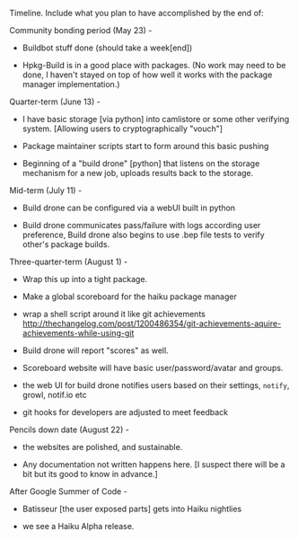 Timeline. Include what you plan to have accomplished by the end of:
 
Community bonding period (May 23) - 
 
*   Buildbot stuff done (should take a week[end])
 
*   Hpkg-Build is in a good place with packages. (No work may need to be done, I haven't stayed on top of how well it works with the package manager implementation.)
 
 
Quarter-term (June 13) - 
 
*   I have  basic storage [via python] into camlistore or some other verifying system. [Allowing users to cryptographically "vouch"]
 
*   Package maintainer scripts start to form around this basic pushing
 
*   Beginning of a "build drone" [python] that listens on the storage mechanism for a new job, uploads results back to the storage.
 
 
Mid-term (July 11) - 
 
*   Build drone can be configured via a webUI built in python
 
*   Build drone communicates pass/failure with logs according user preference, Build drone also begins to use .bep file tests to verify other's package builds.
 
 
Three-quarter-term (August 1) - 
 
*   Wrap this up into a tight package. 
 
*   Make a global scoreboard for the haiku package manager
 
*   wrap a shell script around it like git achievements  http://thechangelog.com/post/1200486354/git-achievements-aquire-achievements-while-using-git
 
*   Build drone will report "scores" as well.
 
*   Scoreboard website will have basic user/password/avatar and groups.
 
*   the web UI for build drone notifies users based on their settings, `notify`, growl, notif.io etc
 
*   git hooks for developers are adjusted to meet feedback
 
 
Pencils down date (August 22) - 
 
*   the websites are polished, and sustainable.
 
*   Any documentation not written happens here. [I suspect there will be a bit but its good to know in advance.]
 
 
After Google Summer of Code - 
 
*   Batisseur [the user exposed parts] gets into Haiku nightlies 
 
*   we see a Haiku Alpha release.